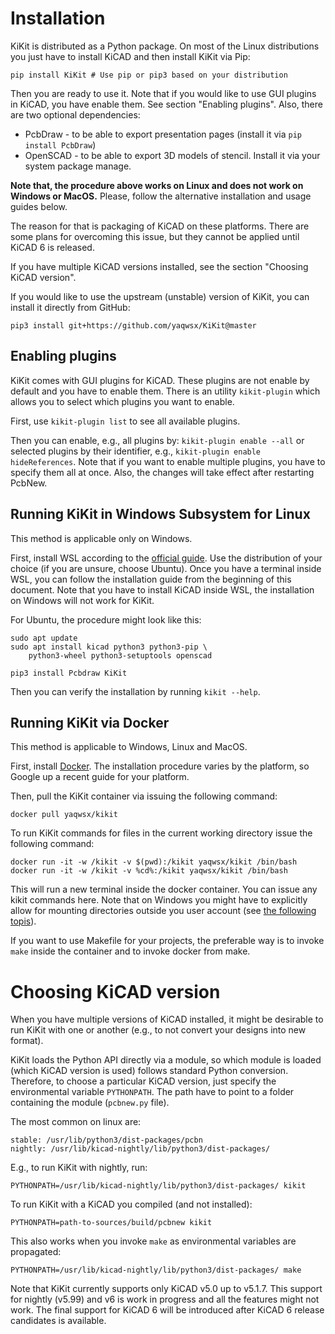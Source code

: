 # Installation

KiKit is distributed as a Python package. On most of the Linux distributions you
just have to install KiCAD and then install KiKit via Pip:

```
pip install KiKit # Use pip or pip3 based on your distribution
```

Then you are ready to use it. Note that if you would like to use GUI plugins in
KiCAD, you have enable them. See section "Enabling plugins". Also, there are two
optional dependencies:

- PcbDraw - to be able to export presentation pages (install it via `pip install
  PcbDraw`)
- OpenSCAD - to be able to export 3D models of stencil. Install it via your
  system package manage.

**Note that, the procedure above works on Linux and does not work on Windows or
MacOS.** Please, follow the alternative installation and usage guides below.

The reason for that is packaging of KiCAD on these platforms. There are some
plans for overcoming this issue, but they cannot be applied until KiCAD 6 is
released.

If you have multiple KiCAD versions installed, see the section "Choosing KiCAD
version".

If you would like to use the upstream (unstable) version of KiKit, you can
install it directly from GitHub:

```
pip3 install git+https://github.com/yaqwsx/KiKit@master
```


## Enabling plugins

KiKit comes with GUI plugins for KiCAD. These plugins are not enable by default
and you have to enable them. There is an utility `kikit-plugin` which allows you
to select which plugins you want to enable.

First, use `kikit-plugin list` to see all available plugins.

Then you can enable, e.g., all plugins by: `kikit-plugin enable --all` or
selected plugins by their identifier, e.g., `kikit-plugin enable
hideReferences`. Note that if you want to enable multiple plugins, you have to
specify them all at once. Also, the changes will take effect after restarting
PcbNew.

## Running KiKit in Windows Subsystem for Linux

This method is applicable only on Windows.

First, install WSL according to the [official
guide](https://docs.microsoft.com/en-us/windows/wsl/install-win10). Use the
distribution of your choice (if you are unsure, choose Ubuntu). Once you have a
terminal inside WSL, you can follow the installation guide from the beginning of
this document. Note that you have to install KiCAD inside WSL, the installation
on Windows will not work for KiKit.

For Ubuntu, the procedure might look like this:
```
sudo apt update
sudo apt install kicad python3 python3-pip \
    python3-wheel python3-setuptools openscad

pip3 install Pcbdraw KiKit
```

Then you can verify the installation by running `kikit --help`.

## Running KiKit via Docker

This method is applicable to Windows, Linux and MacOS.

First, install [Docker](https://www.docker.com/). The installation procedure
varies by the platform, so Google up a recent guide for your platform.

Then, pull the KiKit container via issuing the following command:

```
docker pull yaqwsx/kikit
```

To run KiKit commands for files in the current working directory issue the
following command:

```
docker run -it -w /kikit -v $(pwd):/kikit yaqwsx/kikit /bin/bash
docker run -it -w /kikit -v %cd%:/kikit yaqwsx/kikit /bin/bash
```

This will run a new terminal inside the docker container. You can issue any
kikit commands here. Note that on Windows you might have to explicitly allow for
mounting directories outside you user account (see [the following
topis](https://forums.docker.com/t/volume-mounts-in-windows-does-not-work/10693/5)).

If you want to use Makefile for your projects, the preferable way is to invoke
`make` inside the container and to invoke docker from make.

# Choosing KiCAD version

When you have multiple versions of KiCAD installed, it might be desirable to run
KiKit with one or another (e.g., to not convert your designs into new format).

KiKit loads the Python API directly via a module, so which module is loaded
(which KiCAD version is used) follows standard Python conversion. Therefore, to
choose a particular KiCAD version, just specify the environmental variable
`PYTHONPATH`. The path have to point to a folder containing the module
(`pcbnew.py` file).

The most common on linux are:

```
stable: /usr/lib/python3/dist-packages/pcbn
nightly: /usr/lib/kicad-nightly/lib/python3/dist-packages/
```

E.g., to run KiKit with nightly, run:

```
PYTHONPATH=/usr/lib/kicad-nightly/lib/python3/dist-packages/ kikit
```

To run KiKit with a KiCAD you compiled (and not installed):

```
PYTHONPATH=path-to-sources/build/pcbnew kikit
```

This also works when you invoke `make` as environmental variables are
propagated:

```
PYTHONPATH=/usr/lib/kicad-nightly/lib/python3/dist-packages/ make
```

Note that KiKit currently supports only KiCAD v5.0 up to v5.1.7. This support
for nightly (v5.99) and v6 is work in progress and all the features might not
work. The final support for KiCAD 6 will be introduced after KiCAD 6 release
candidates is available.
